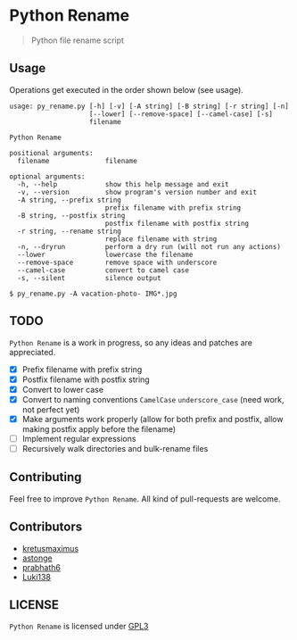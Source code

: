# Python Rename

> Python file rename script

Usage
-----
Operations get executed in the order shown below (see usage).

```
usage: py_rename.py [-h] [-v] [-A string] [-B string] [-r string] [-n]
                    [--lower] [--remove-space] [--camel-case] [-s]
                    filename

Python Rename

positional arguments:
  filename              filename

optional arguments:
  -h, --help            show this help message and exit
  -v, --version         show program's version number and exit
  -A string, --prefix string
                        prefix filename with prefix string
  -B string, --postfix string
                        postfix filename with postfix string
  -r string, --rename string
                        replace filename with string
  -n, --dryrun          perform a dry run (will not run any actions)
  --lower               lowercase the filename
  --remove-space        remove space with underscore
  --camel-case          convert to camel case
  -s, --silent          silence output
```

`$ py_rename.py -A vacation-photo- IMG*.jpg`

TODO
----

`Python Rename` is a work in progress, so any ideas and patches are 
appreciated.

* [x] Prefix filename with prefix string
* [x] Postfix filename with postfix string
* [x] Convert to lower case
* [x] Convert to naming conventions `CamelCase` `underscore_case` (need work, not perfect yet)
* [x] Make arguments work properly (allow for both prefix and postfix, allow making postfix apply before the filename)
* [ ] Implement regular expressions
* [ ] Recursively walk directories and bulk-rename files

Contributing
------------

Feel free to improve `Python Rename`. All kind of pull-requests are welcome.

Contributors
------------

* [kretusmaximus](https://github.com/kretusmaximus)
* [astonge](https://github.com/astonge)
* [prabhath6](https://github.com/prabhath6)
* [Luki138](https://github.com/Luki138)

LICENSE
-------

`Python Rename` is licensed under 
[GPL3](https://github.com/nagracks/py_rename/blob/master/LICENSE)
